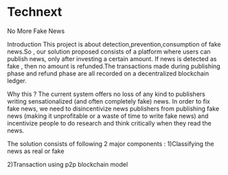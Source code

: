 # Technext
No More Fake News

Introduction
This project is about  detection,prevention,consumption of fake news.So , our solution proposed consists of a platform where users can publish news, only after investing  a certain amount.
If news is detected as fake , then no amount is refunded.The transactions made during publishing phase and refund phase are all recorded on a  decentralized blockchain ledger.

Why this ?
The current system offers no loss of any kind to publishers writing sensationalized (and often completely fake) news.
In order to fix fake news, we need to disincentivize news publishers from publishing fake news (making it unprofitable or a waste of time to write fake news) and incentivize people to do research and think critically when they read the news.

The solution consists of following 2 major components :
1)Classifying the news as real or fake

2)Transaction using p2p blockchain model

